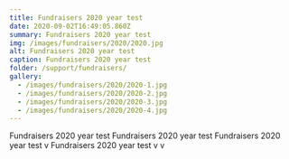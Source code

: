 ```yaml
---
title: Fundraisers 2020 year test
date: 2020-09-02T16:49:05.860Z
summary: Fundraisers 2020 year test
img: /images/fundraisers/2020/2020.jpg
alt: Fundraisers 2020 year test
caption: Fundraisers 2020 year test
folder: /support/fundraisers/
gallery:
  - /images/fundraisers/2020/2020-1.jpg
  - /images/fundraisers/2020/2020-2.jpg
  - /images/fundraisers/2020/2020-3.jpg
  - /images/fundraisers/2020/2020-4.jpg
---
```

Fundraisers 2020 year test Fundraisers 2020 year test Fundraisers 2020 year test v Fundraisers 2020 year test v v